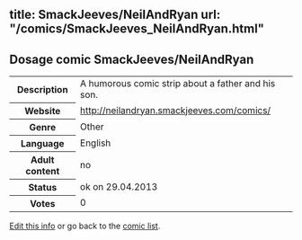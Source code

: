 title: SmackJeeves/NeilAndRyan
url: "/comics/SmackJeeves_NeilAndRyan.html"
---
Dosage comic SmackJeeves/NeilAndRyan
-----------------------------------------

<p id="msg"></p>
<script type="text/javascript">
if (window.location.search === '?edit_info_mail=sent_ok') {
  var elem = document.getElementById("msg");
  elem.innerHTML = 'Edited information sucessfully sent.';
  elem.className = 'ok';
}
</script>
<table class="comicinfo">
<tr>
<th>Description</th><td>A humorous comic strip about a father and his son.</td>
</tr>
<tr>
<th>Website</th><td><a href="http://neilandryan.smackjeeves.com/comics/">http://neilandryan.smackjeeves.com/comics/</a></td>
</tr>
<tr>
<th>Genre</th><td>Other</td>
</tr>
<tr>
<th>Language</th><td>English</td>
</tr>
<tr>
<th>Adult content</th><td>no</td>
</tr>
<tr>
<th>Status</th><td>ok on 29.04.2013</td>
</tr>
<tr>
<th>Votes</th><td>0</td>
</tr>
</table>

[Edit this info](SmackJeeves_NeilAndRyan_edit.html) or go back to the [comic list](../comic-index.html).
